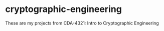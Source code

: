 # cryptographic-engineering
These are my projects from CDA-4321: Intro to Cryptographic Engineering
